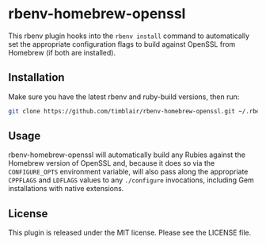 # rbenv-homebrew-openssl

This rbenv plugin hooks into the `rbenv install` command to automatically set
the appropriate configuration flags to build against OpenSSL from Homebrew (if
both are installed).

## Installation

Make sure you have the latest rbenv and ruby-build versions, then run:

```sh
git clone https://github.com/timblair/rbenv-homebrew-openssl.git ~/.rbenv/plugins/rbenv-homebrew-openssl
```

## Usage

rbenv-homebrew-openssl will automatically build any Rubies against the Homebrew
version of OpenSSL and, because it does so via the `CONFIGURE_OPTS` environment
variable, will also pass along the appropriate `CPPFLAGS` and `LDFLAGS` values
to any `./configure` invocations, including Gem installations with native
extensions.

## License

This plugin is released under the MIT license. Please see the LICENSE file.
